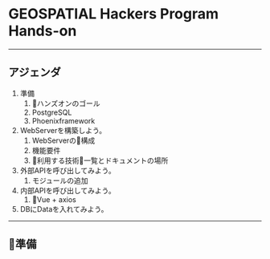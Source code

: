 # GEOSPATIAL Hackers Program Hands-on

---
## アジェンダ

1. 準備 
   1. ハンズオンのゴール
   2. PostgreSQL
   3. Phoenixframework
2. WebServerを構築しよう。
   1. WebServerの構成
   2. 機能要件
   3. 利用する技術一覧とドキュメントの場所
3. 外部APIを呼び出してみよう。
   1. モジュールの追加
4. 内部APIを呼び出してみよう。
   1. Vue + axios
5. DBにDataを入れてみよう。

---

## 準備

